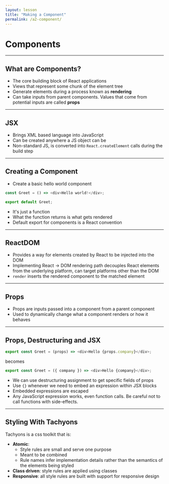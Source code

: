 ```yaml
---
layout: lesson
title: "Making a Component"
permalink: /a2-component/
---
```


# Components

---

## What are Components?

- The core building block of React applications
- Views that represent some chunk of the element tree
- Generate elements during a process known as __rendering__
- Can take inputs from parent components. Values that come from potential inputs are called __props__

---

## JSX

- Brings XML based language into JavaScript
- Can be created anywhere a JS object can be
- Non-standard JS, is converted into `React.createElement` calls during the build step

---

## Creating a Component

- Create a basic hello world component

```js
const Greet = () => <div>Hello world!</div>;

export default Greet;
```

- It's just a function
- What the function returns is what gets rendered
- Default export for components is a React convention

---

## ReactDOM

- Provides a way for elements created by React to be injected into the DOM
- Implementing React -> DOM rendering path decouples React elements from the underlying platform, can target platforms other than the DOM
- `render` inserts the rendered component to the matched element

---

## Props

- Props are inputs passed into a component from a parent component
- Used to dynamically change what a component renders or how it behaves

---

## Props, Destructuring and JSX

```js
export const Greet = (props) => <div>Hello {props.company}</div>;
```

becomes

```js
export const Greet = ({ company }) => <div>Hello {company}</div>;
```

- We can use destructuring assignment to get specific fields of props
- Use `{}` whenever we need to embed an expression within JSX blocks
- Embedded expressions are escaped
- Any JavaScript expression works, even function calls. Be careful not to call functions with side-effects.

---

## Styling With Tachyons

Tachyons is a css toolkit that is:

- __Atomic__:
    - Style rules are small and serve one purpose
    - Meant to be combined
    - Rule names infer implementation details rather than the semantics of the elements being styled
- __Class driven__: style rules are applied using classes
- __Responsive__: all style rules are built with support for responsive design

